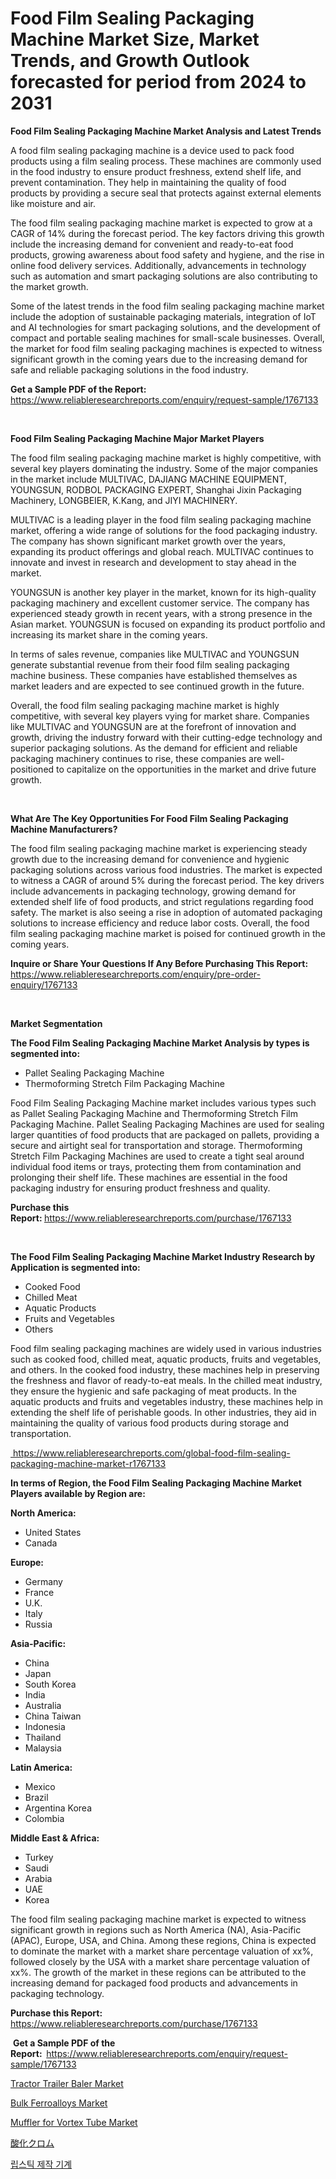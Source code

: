 <p><h1>Food Film Sealing Packaging Machine Market Size, Market Trends, and Growth Outlook forecasted for period from 2024 to 2031</h1></p><p><strong>Food Film Sealing Packaging Machine Market Analysis and Latest Trends</strong></p>
<p><p>A food film sealing packaging machine is a device used to pack food products using a film sealing process. These machines are commonly used in the food industry to ensure product freshness, extend shelf life, and prevent contamination. They help in maintaining the quality of food products by providing a secure seal that protects against external elements like moisture and air.</p><p>The food film sealing packaging machine market is expected to grow at a CAGR of 14% during the forecast period. The key factors driving this growth include the increasing demand for convenient and ready-to-eat food products, growing awareness about food safety and hygiene, and the rise in online food delivery services. Additionally, advancements in technology such as automation and smart packaging solutions are also contributing to the market growth.</p><p>Some of the latest trends in the food film sealing packaging machine market include the adoption of sustainable packaging materials, integration of IoT and AI technologies for smart packaging solutions, and the development of compact and portable sealing machines for small-scale businesses. Overall, the market for food film sealing packaging machines is expected to witness significant growth in the coming years due to the increasing demand for safe and reliable packaging solutions in the food industry.</p></p>
<p><strong>Get a Sample PDF of the Report:&nbsp;</strong> <a href="https://www.reliableresearchreports.com/enquiry/request-sample/1767133">https://www.reliableresearchreports.com/enquiry/request-sample/1767133</a></p>
<p>&nbsp;</p>
<p><strong>Food Film Sealing Packaging Machine Major Market Players</strong></p>
<p><p>The food film sealing packaging machine market is highly competitive, with several key players dominating the industry. Some of the major companies in the market include MULTIVAC, DAJIANG MACHINE EQUIPMENT, YOUNGSUN, RODBOL PACKAGING EXPERT, Shanghai Jixin Packaging Machinery, LONGBEIER, K.Kang, and JIYI MACHINERY.</p><p>MULTIVAC is a leading player in the food film sealing packaging machine market, offering a wide range of solutions for the food packaging industry. The company has shown significant market growth over the years, expanding its product offerings and global reach. MULTIVAC continues to innovate and invest in research and development to stay ahead in the market.</p><p>YOUNGSUN is another key player in the market, known for its high-quality packaging machinery and excellent customer service. The company has experienced steady growth in recent years, with a strong presence in the Asian market. YOUNGSUN is focused on expanding its product portfolio and increasing its market share in the coming years.</p><p>In terms of sales revenue, companies like MULTIVAC and YOUNGSUN generate substantial revenue from their food film sealing packaging machine business. These companies have established themselves as market leaders and are expected to see continued growth in the future.</p><p>Overall, the food film sealing packaging machine market is highly competitive, with several key players vying for market share. Companies like MULTIVAC and YOUNGSUN are at the forefront of innovation and growth, driving the industry forward with their cutting-edge technology and superior packaging solutions. As the demand for efficient and reliable packaging machinery continues to rise, these companies are well-positioned to capitalize on the opportunities in the market and drive future growth.</p></p>
<p>&nbsp;</p>
<p><strong>What Are The Key Opportunities For Food Film Sealing Packaging Machine Manufacturers?</strong></p>
<p><p>The food film sealing packaging machine market is experiencing steady growth due to the increasing demand for convenience and hygienic packaging solutions across various food industries. The market is expected to witness a CAGR of around 5% during the forecast period. The key drivers include advancements in packaging technology, growing demand for extended shelf life of food products, and strict regulations regarding food safety. The market is also seeing a rise in adoption of automated packaging solutions to increase efficiency and reduce labor costs. Overall, the food film sealing packaging machine market is poised for continued growth in the coming years.</p></p>
<p><strong>Inquire or Share Your Questions If Any Before Purchasing This Report:</strong> <a href="https://www.reliableresearchreports.com/enquiry/pre-order-enquiry/1767133">https://www.reliableresearchreports.com/enquiry/pre-order-enquiry/1767133</a></p>
<p>&nbsp;</p>
<p><strong>Market Segmentation</strong></p>
<p><strong>The Food Film Sealing Packaging Machine Market Analysis by types is segmented into:</strong></p>
<p><ul><li>Pallet Sealing Packaging Machine</li><li>Thermoforming Stretch Film Packaging Machine</li></ul></p>
<p><p>Food Film Sealing Packaging Machine market includes various types such as Pallet Sealing Packaging Machine and Thermoforming Stretch Film Packaging Machine. Pallet Sealing Packaging Machines are used for sealing larger quantities of food products that are packaged on pallets, providing a secure and airtight seal for transportation and storage. Thermoforming Stretch Film Packaging Machines are used to create a tight seal around individual food items or trays, protecting them from contamination and prolonging their shelf life. These machines are essential in the food packaging industry for ensuring product freshness and quality.</p></p>
<p><strong>Purchase this Report:&nbsp;</strong><a href="https://www.reliableresearchreports.com/purchase/1767133">https://www.reliableresearchreports.com/purchase/1767133</a></p>
<p>&nbsp;</p>
<p><strong>The Food Film Sealing Packaging Machine Market Industry Research by Application is segmented into:</strong></p>
<p><ul><li>Cooked Food</li><li>Chilled Meat</li><li>Aquatic Products</li><li>Fruits and Vegetables</li><li>Others</li></ul></p>
<p><p>Food film sealing packaging machines are widely used in various industries such as cooked food, chilled meat, aquatic products, fruits and vegetables, and others. In the cooked food industry, these machines help in preserving the freshness and flavor of ready-to-eat meals. In the chilled meat industry, they ensure the hygienic and safe packaging of meat products. In the aquatic products and fruits and vegetables industry, these machines help in extending the shelf life of perishable goods. In other industries, they aid in maintaining the quality of various food products during storage and transportation.</p></p>
<p><a href="https://www.reliableresearchreports.com/global-food-film-sealing-packaging-machine-market-r1767133">&nbsp;https://www.reliableresearchreports.com/global-food-film-sealing-packaging-machine-market-r1767133</a></p>
<p><strong>In terms of Region, the Food Film Sealing Packaging Machine Market Players available by Region are:</strong></p>
<p>
    <p> <strong> North America: </strong>
        <ul>
            <li>United States</li>
            <li>Canada</li>
        </ul>
        </p> 
    <p> <strong> Europe: </strong>
        <ul>
            <li>Germany</li>
            <li>France</li>
            <li>U.K.</li>
            <li>Italy</li>
            <li>Russia</li>
        </ul>
        </p> 
    <p> <strong> Asia-Pacific: </strong>
        <ul>
            <li>China</li>
            <li>Japan</li>
            <li>South Korea</li>
            <li>India</li>
            <li>Australia</li>
            <li>China Taiwan</li>
            <li>Indonesia</li>
            <li>Thailand</li>
            <li>Malaysia</li>
        </ul>
        </p> 
    <p> <strong> Latin America: </strong>
        <ul>
            <li>Mexico</li>
            <li>Brazil</li>
            <li>Argentina Korea</li>
            <li>Colombia</li>
        </ul>
        </p> 
    <p> <strong> Middle East & Africa: </strong>
        <ul>
            <li>Turkey</li>
            <li>Saudi</li>
            <li>Arabia</li>
            <li>UAE</li>
            <li>Korea</li>
        </ul>
    </p>
    </p>
<p><p>The food film sealing packaging machine market is expected to witness significant growth in regions such as North America (NA), Asia-Pacific (APAC), Europe, USA, and China. Among these regions, China is expected to dominate the market with a market share percentage valuation of xx%, followed closely by the USA with a market share percentage valuation of xx%. The growth of the market in these regions can be attributed to the increasing demand for packaged food products and advancements in packaging technology.</p></p>
<p><strong>Purchase this Report: </strong><a href="https://www.reliableresearchreports.com/purchase/1767133">https://www.reliableresearchreports.com/purchase/1767133</a></p>
<p>&nbsp;<strong>Get a Sample PDF of the Report:&nbsp;&nbsp;</strong><a href="https://www.reliableresearchreports.com/enquiry/request-sample/1767133">https://www.reliableresearchreports.com/enquiry/request-sample/1767133</a></p>
<p><strong></strong></p>
<p><p><a href="https://www.linkedin.com/pulse/tractor-trailer-baler-market-size-cagr-trends-2024-2030-marq-intel-8fooc?trackingId=zPif8fI6mpdj2BnM9ofQYQ%3D%3D">Tractor Trailer Baler Market</a></p><p><a href="https://issuu.com/reportprime-2/docs/bulk-ferroalloys-market-size-2030.pptx">Bulk Ferroalloys Market</a></p><p><a href="https://github.com/Airanohannonzb68e5pb53oc1/Market-Research-Report-List-2/blob/main/muffler-for-vortex-tube-market.md">Muffler for Vortex Tube Market</a></p><p><a href="https://github.com/oqxogxyvqe90775/Market-Research-Report-List-1/blob/main/225564340024.md">酸化クロム</a></p><p><a href="https://github.com/TimmyMann6767/Market-Research-Report-List-1/blob/main/451886637897.md">립스틱 제작 기계</a></p></p>